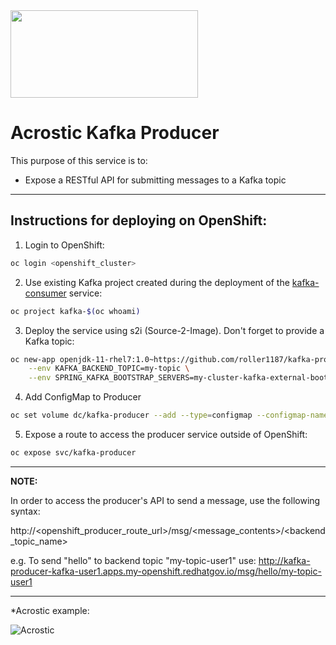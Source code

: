 <img src="https://developers.redhat.com/blog/wp-content/uploads/2018/10/Untitled-drawing-4.png" data-canonical-src="https://developers.redhat.com/blog/wp-content/uploads/2018/10/Untitled-drawing-4.png" width="300" height="140" />

# Acrostic Kafka Producer

This purpose of this service is to:
  * Expose a RESTful API for submitting messages to a Kafka topic

---

## Instructions for deploying on OpenShift:
  1. Login to OpenShift:
```sh
oc login <openshift_cluster>
```
  2. Use existing Kafka project created during the deployment of the [kafka-consumer](https://github.com/roller1187/kafka-consumer) service:
```sh
oc project kafka-$(oc whoami)
```
  3. Deploy the service using s2i (Source-2-Image). Don't forget to provide a Kafka topic:
```sh
oc new-app openjdk-11-rhel7:1.0~https://github.com/roller1187/kafka-producer.git \
    --env KAFKA_BACKEND_TOPIC=my-topic \
    --env SPRING_KAFKA_BOOTSTRAP_SERVERS=my-cluster-kafka-external-bootstrap.kafka.svc.cluster.local:9094
```
  4. Add ConfigMap to Producer
```sh
oc set volume dc/kafka-producer --add --type=configmap --configmap-name=kafka-cert --mount-path=/tmp/certs
```
  5. Expose a route to access the producer service outside of OpenShift:
```sh
oc expose svc/kafka-producer
```

---
**NOTE:**

In order to access the producer's API to send a message, use the following syntax:

http://<openshift_producer_route_url>/msg/<message_contents>/<backend_topic_name>

e.g. To send "hello" to backend topic "my-topic-user1" use:
http://kafka-producer-kafka-user1.apps.my-openshift.redhatgov.io/msg/hello/my-topic-user1

---

*Acrostic example:

![Acrostic](https://www.researchgate.net/profile/Andrew_Finch/publication/260593143/figure/fig3/AS:392472879484941@1470584234596/Acrostic-poem-Teaching-points-Spelling-Vocabulary-Dictionary-Holmes-Moulton-2001.png)
